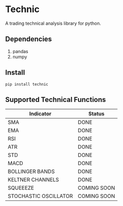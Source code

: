 # Technic

A trading technical analysis library for python.

## Dependencies

1. pandas
2. numpy

## Install

`pip install technic`

## Supported Technical Functions

| Indicator             | Status      |
| --------------------- | ----------- |
| SMA                   | DONE        |
| EMA                   | DONE        |
| RSI                   | DONE        |
| ATR                   | DONE        |
| STD                   | DONE        |
| MACD                  | DONE        |
| BOLLINGER BANDS       | DONE        |
| KELTNER CHANNELS      | DONE        |
| SQUEEEZE              | COMING SOON |
| STOCHASTIC OSCILLATOR | COMING SOON |
